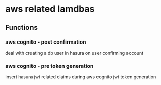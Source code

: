 # aws related lamdbas

## Functions

### aws cognito - post confirmation
deal with creating a db user in hasura on user confirming account

### aws cognito - pre token generation
insert hasura jwt related claims during aws cognito jwt token generation
